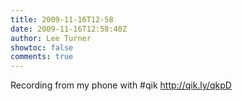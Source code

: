 ```yaml
---
title: 2009-11-16T12-58
date: 2009-11-16T12:58:40Z
author: Lee Turner
showtoc: false
comments: true
---
```


Recording from my phone with #qik http://qik.ly/qkpD

